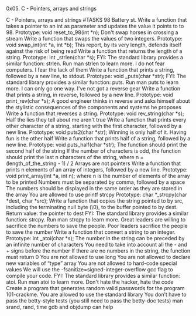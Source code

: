 0x05. C - Pointers, arrays and strings

C - Pointers, arrays and strings #TASKS 98 Battery st. Write a function that takes a pointer to an int as parameter and updates the value it points to to 98. Prototype: void reset_to_98(int *n); Don't swap horses in crossing a stream Write a function that swaps the values of two integers. Prototype: void swap_int(int *a, int *b); This report, by its very length, defends itself against the risk of being read Write a function that returns the length of a string. Prototype: int _strlen(char *s); FYI: The standard library provides a similar function: strlen. Run man strlen to learn more. I do not fear computers. I fear the lack of them Write a function that prints a string, followed by a new line, to stdout. Prototype: void _puts(char *str); FYI: The standard library provides a similar function: puts. Run man puts to learn more. I can only go one way. I've not got a reverse gear Write a function that prints a string, in reverse, followed by a new line. Prototype: void print_rev(char *s); A good engineer thinks in reverse and asks himself about the stylistic consequences of the components and systems he proposes Write a function that reverses a string. Prototype: void rev_string(char *s); Half the lies they tell about me aren't true Write a function that prints every other character of a string, starting with the first character, followed by a new line. Prototype: void puts2(char *str); Winning is only half of it. Having fun is the other half Write a function that prints half of a string, followed by a new line. Prototype: void puts_half(char *str); The function should print the second half of the string If the number of characters is odd, the function should print the last n characters of the string, where n = (length_of_the_string - 1) / 2 Arrays are not pointers Write a function that prints n elements of an array of integers, followed by a new line. Prototype: void print_array(int *a, int n); where n is the number of elements of the array to be printed Numbers must be separated by comma, followed by a space The numbers should be displayed in the same order as they are stored in the array You are allowed to use printf strcpy Prototype: char *_strcpy(char *dest, char *src); Write a function that copies the string pointed to by src, including the terminating null byte (\0), to the buffer pointed to by dest. Return value: the pointer to dest FYI: The standard library provides a similar function: strcpy. Run man strcpy to learn more. Great leaders are willing to sacrifice the numbers to save the people. Poor leaders sacrifice the people to save the number Write a function that convert a string to an integer. Prototype: int _atoi(char *s); The number in the string can be preceded by an infinite number of characters You need to take into account all the - and + signs before the number If there are no numbers in the string, the function must return 0 You are not allowed to use long You are not allowed to declare new variables of “type” array You are not allowed to hard-code special values We will use the -fsanitize=signed-integer-overflow gcc flag to compile your code. FYI: The standard library provides a similar function: atoi. Run man atoi to learn more. Don't hate the hacker, hate the code Create a program that generates random valid passwords for the program 101-crackme. You are allowed to use the standard library You don’t have to pass the betty-style tests (you still need to pass the betty-doc tests) man srand, rand, time gdb and objdump can help
